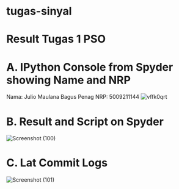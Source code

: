 # tugas-sinyal
# Result Tugas 1 PSO
# A. IPython Console from Spyder showing Name and NRP
Nama: Julio Maulana Bagus Penag
NRP: 5009211144
![vffk0qrt](https://github.com/JulioMaulana/tugas-sinyal/assets/144867340/685bdce9-1187-4845-8e34-700206325db5)
# B. Result and Script on Spyder
![Screenshot (100)](https://github.com/JulioMaulana/tugas-sinyal/assets/144867340/260429e1-357d-4af6-b355-f9832a54a8a9)
# C. Lat Commit Logs
![Screenshot (101)](https://github.com/JulioMaulana/tugas-sinyal/assets/144867340/d5c986c5-b792-4646-ad98-d490e9d38ebd)
